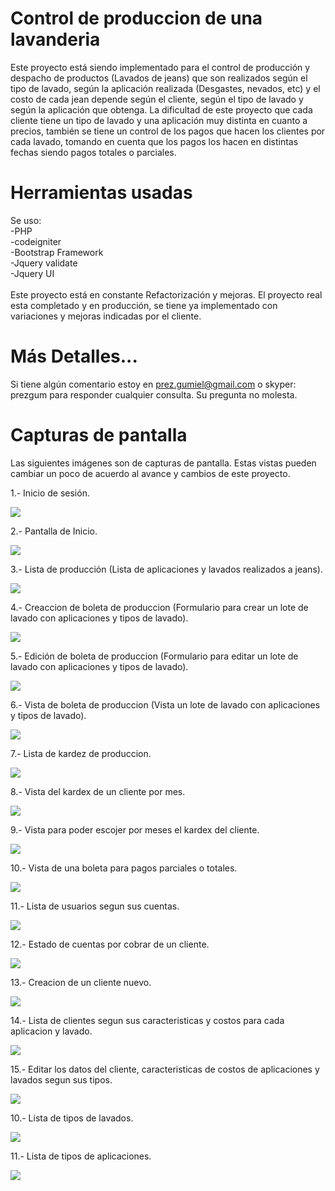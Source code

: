 Control de produccion de una lavanderia
===============
Este proyecto está siendo implementado para el control de producción y despacho de productos (Lavados de jeans) que son realizados según el tipo de lavado, según la aplicación realizada (Desgastes, nevados, etc) y el costo de cada jean depende según el cliente, según el tipo de lavado y según la aplicación que obtenga. La dificultad de este proyecto que cada cliente tiene un tipo de lavado y una aplicación muy distinta en cuanto a precios, también se tiene un control de los pagos que hacen los clientes por cada lavado, tomando en cuenta que los pagos los hacen en distintas fechas siendo pagos totales o parciales.

Herramientas usadas
===================
Se uso: <br>
-PHP<br>
-codeigniter<br>
-Bootstrap Framework<br>
-Jquery validate<br>
-Jquery UI<br>
<br>
Este proyecto está en constante Refactorización y mejoras. El proyecto real esta completado y en producción, se tiene ya implementado con variaciones y mejoras indicadas por el cliente.

Más Detalles...
===================
Si tiene algún comentario estoy en prez.gumiel@gmail.com o skyper: prezgum para responder cualquier consulta. Su pregunta no molesta.

Capturas de pantalla
===================
Las siguientes imágenes son de capturas de pantalla. Estas vistas pueden cambiar un poco de acuerdo al avance y cambios de este proyecto.

1.- Inicio de sesión.

<img src="http://res.cloudinary.com/daid2fusr/image/upload/v1452302163/luana_login_tegwli.jpg" />

2.- Pantalla de Inicio.

<img src="http://res.cloudinary.com/daid2fusr/image/upload/v1452302358/luana_inicio_lttzol.jpg" />

3.- Lista de producción (Lista de aplicaciones y lavados realizados a jeans).

<img src="http://res.cloudinary.com/daid2fusr/image/upload/v1452302519/luana_lista_produccion_xel6uh.jpg" />

4.- Creaccion de boleta de produccion (Formulario para crear un lote de lavado con aplicaciones y tipos de lavado).

<img src="http://res.cloudinary.com/daid2fusr/image/upload/v1452302656/luana_nueva_produccion_fy3mas.jpg" />

5.- Edición de boleta de produccion (Formulario para editar un lote de lavado con aplicaciones y tipos de lavado).

<img src="http://res.cloudinary.com/daid2fusr/image/upload/v1452302800/luana_editar_produccion_tdajfe.jpg" />

6.- Vista de boleta de produccion (Vista un lote de lavado con aplicaciones y tipos de lavado).

<img src="http://res.cloudinary.com/daid2fusr/image/upload/v1452302928/luana_ver_produccion_qpxogy.jpg" />

7.- Lista de kardez de produccion.

<img src="http://res.cloudinary.com/daid2fusr/image/upload/v1452303302/luana_kardex_fjaq3y.jpg" />

8.- Vista del kardex de un cliente por mes.

<img src="http://res.cloudinary.com/daid2fusr/image/upload/v1452303526/luana_kardex_por_mes_br5tkg.jpg" />

9.- Vista para poder escojer por meses el kardex del cliente.

<img src="http://res.cloudinary.com/daid2fusr/image/upload/v1452303693/luana_lista_por_mes_swz0gx.jpg" />

10.- Vista de una boleta para pagos parciales o totales.

<img src="http://res.cloudinary.com/daid2fusr/image/upload/v1452303982/luana_boleta_pagos_pgrc8y.jpg" />

11.- Lista de usuarios segun sus cuentas.

<img src="http://res.cloudinary.com/daid2fusr/image/upload/v1452304247/luana_lista_usuarios_cuentas_sphn4q.jpg" />

12.- Estado de cuentas por cobrar de un cliente.

<img src="http://res.cloudinary.com/daid2fusr/image/upload/v1452305502/luana_estado_de_cuentas__feubft.jpg" />

13.- Creacion de un cliente nuevo.

<img src="http://res.cloudinary.com/daid2fusr/image/upload/v1452304566/luana_creacion_cliente_jggecq.jpg" />

14.- Lista de clientes segun sus caracteristicas y costos para cada aplicacion y lavado.

<img src="http://res.cloudinary.com/daid2fusr/image/upload/v1452304705/luana_lista_clientes_caracteristicas_ejnfkh.jpg" />

15.- Editar los datos del cliente, caracteristicas de costos de aplicaciones y lavados segun sus tipos.

<img src="http://res.cloudinary.com/daid2fusr/image/upload/v1452305417/luana_editar_costos_atributos_f1ocfi.jpg" />

10.- Lista de tipos de lavados.

<img src="http://res.cloudinary.com/daid2fusr/image/upload/v1452305075/luana_lista_lavados_cntfsa.jpg" />

11.- Lista de tipos de aplicaciones.

<img src="http://res.cloudinary.com/daid2fusr/image/upload/v1452305328/luana_lista_aplicaciones_c4fx4e.jpg" />

